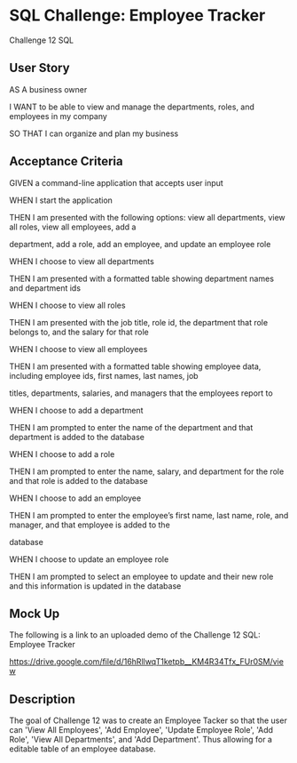 # SQL Challenge: Employee Tracker

Challenge 12 SQL


## User Story

AS A business owner

I WANT to be able to view and manage the departments, roles, and employees in my company

SO THAT I can organize and plan my business


## Acceptance Criteria

GIVEN a command-line application that accepts user input

WHEN I start the application

THEN I am presented with the following options: view all departments, view all roles, view all employees, add a 

department, add a role, add an employee, and update an employee role

WHEN I choose to view all departments

THEN I am presented with a formatted table showing department names and department ids

WHEN I choose to view all roles

THEN I am presented with the job title, role id, the department that role belongs to, and the salary for that role

WHEN I choose to view all employees

THEN I am presented with a formatted table showing employee data, including employee ids, first names, last names, job

titles, departments, salaries, and managers that the employees report to

WHEN I choose to add a department

THEN I am prompted to enter the name of the department and that department is added to the database

WHEN I choose to add a role

THEN I am prompted to enter the name, salary, and department for the role and that role is added to the database

WHEN I choose to add an employee

THEN I am prompted to enter the employee’s first name, last name, role, and manager, and that employee is added to the

database

WHEN I choose to update an employee role

THEN I am prompted to select an employee to update and their new role and this information is updated in the database


## Mock Up

The following is a link to an uploaded demo of the Challenge 12 SQL: Employee Tracker

https://drive.google.com/file/d/16hRllwqT1ketpb__KM4R34Tfx_FUr0SM/view


## Description

The goal of Challenge 12 was to create an Employee Tacker so that the user can 'View All Employees', 'Add Employee', 'Update Employee Role', 'Add Role', 'View All Departments', and 'Add Department'. Thus allowing for a editable table of an employee database.
